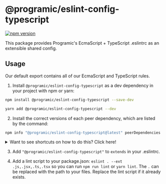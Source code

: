 # @programic/eslint-config-typescript

[![npm version](https://badge.fury.io/js/@programic%2Feslint-config-typescript.svg)](https://badge.fury.io/js/@programic%2Feslint-config-typescript)

This package provides Programic's EcmaScript + TypeScript .eslintrc as an extensible shared config.

## Usage

Our default export contains all of our EcmaScript and TypeScript rules.

1. Install `@programic/eslint-config-typescript` as a dev dependency in your project with npm or yarn:

  ```sh
  npm install @programic/eslint-config-typescript --save-dev
  ```
  ```sh
  yarn add @programic/eslint-config-typescript --dev
  ```

2. Install the correct versions of each peer dependency, which are listed by the command:
  ```sh
  npm info "@programic/eslint-config-typescript@latest" peerDependencies
  ```

<details>
  <summary>Want to see shortcuts on how to do this? Click here!</summary>

  If using **npm 5+**, use this shortcut

  ```sh
  npx install-peerdeps --dev @programic/eslint-config-typescript
  ```

  If using **yarn**, you can also use the shortcut described above if you have npm 5+ installed on your machine, as the command will detect that you are using yarn and will act accordingly.
  Otherwise, run `npm info "@programic/eslint-config-typescript@latest" peerDependencies` to list the peer dependencies and versions, then run `yarn add --dev <dependency>@<version>` for each listed peer dependency.

  If using **npm < 5**, Linux/OSX users can run

  ```sh
  (
    export PKG=@programic/eslint-config-typescript;
    npm info "$PKG@latest" peerDependencies --json | command sed 's/[\{\},]//g ; s/: /@/g' | xargs npm install --save-dev "$PKG@latest"
  )
  ```

  Which produces and runs a command like:

  ```sh
  npm install --save-dev @programic/eslint-config-typescript eslint@^#.#.# eslint-plugin-import@^#.#.#
  ```

  If using **npm < 5**, Windows users can either install all the peer dependencies manually, or use the [install-peerdeps](https://github.com/nathanhleung/install-peerdeps) cli tool.

  ```sh
  npm install -g install-peerdeps
  install-peerdeps --dev @programic/eslint-config-typescript
  ```

  The cli will produce and run a command like:

  ```sh
  npm install --save-dev @programic/eslint-config-typescript eslint@^#.#.# eslint-plugin-import@^#.#.#
  ```
</details>

3. Add `"@programic/eslint-config-typescript"` to `extends` in your .eslintrc.

4. Add a lint script to your package.json: `eslint . --ext .js,.jsx,.ts,.tsx` so you can run `npm run lint` or `yarn lint`. The `.` can be replaced with the path to your files. Replace the lint script if it already exists.

